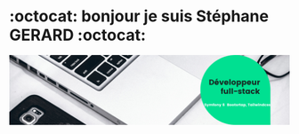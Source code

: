 # :octocat: <span style="color:bleu">**bonjour je suis Stéphane GERARD**</span> :octocat:

<img src="https://github.com/Gerard41330/Stephane-GERARD/blob/main/Developpeur-full-stack.png">
